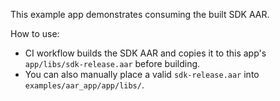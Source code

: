 This example app demonstrates consuming the built SDK AAR.

How to use:
- CI workflow builds the SDK AAR and copies it to this app's `app/libs/sdk-release.aar` before building.
- You can also manually place a valid `sdk-release.aar` into `examples/aar_app/app/libs/`.
